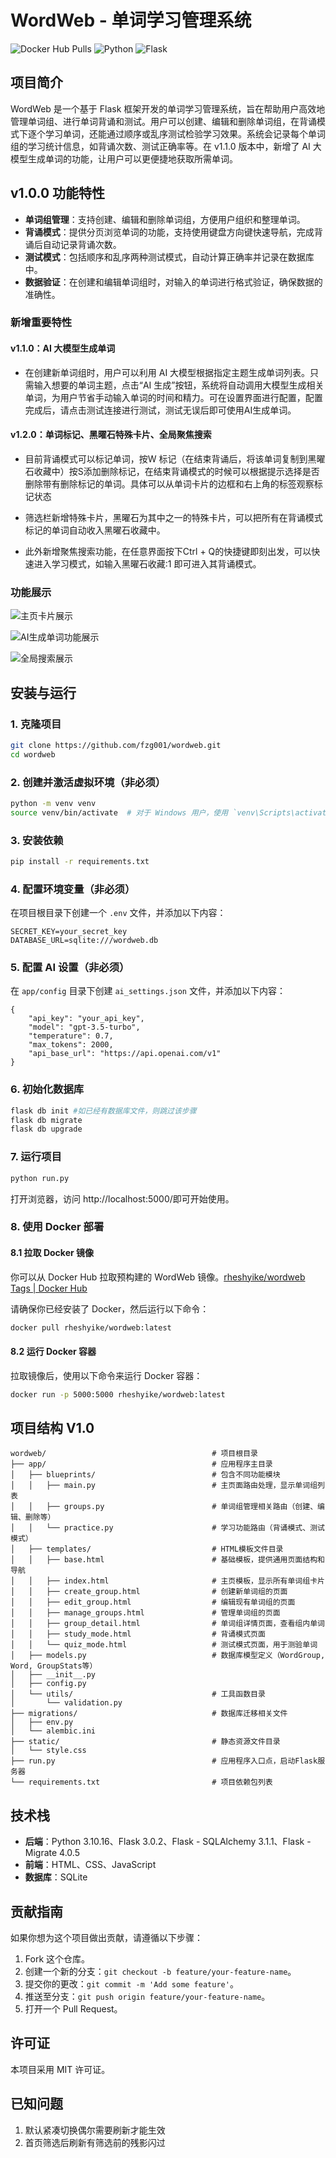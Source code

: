 # WordWeb - 单词学习管理系统


![Docker Hub Pulls](https://img.shields.io/docker/pulls/rheshyike/wordweb?) ![Python](https://img.shields.io/badge/Python-14354C.svg?logo=python&logoColor=white)  ![Flask](https://img.shields.io/badge/Flask-000.svg?logo=flask&logoColor=white)  

## 项目简介

WordWeb 是一个基于 Flask 框架开发的单词学习管理系统，旨在帮助用户高效地管理单词组、进行单词背诵和测试。用户可以创建、编辑和删除单词组，在背诵模式下逐个学习单词，还能通过顺序或乱序测试检验学习效果。系统会记录每个单词组的学习统计信息，如背诵次数、测试正确率等。在 v1.1.0 版本中，新增了 AI 大模型生成单词的功能，让用户可以更便捷地获取所需单词。

## v1.0.0 功能特性

- **单词组管理**：支持创建、编辑和删除单词组，方便用户组织和整理单词。
- **背诵模式**：提供分页浏览单词的功能，支持使用键盘方向键快速导航，完成背诵后自动记录背诵次数。
- **测试模式**：包括顺序和乱序两种测试模式，自动计算正确率并记录在数据库中。
- **数据验证**：在创建和编辑单词组时，对输入的单词进行格式验证，确保数据的准确性。

### **新增重要特性**

#### v1.1.0：AI 大模型生成单词

- 在创建新单词组时，用户可以利用 AI 大模型根据指定主题生成单词列表。只需输入想要的单词主题，点击“AI 生成”按钮，系统将自动调用大模型生成相关单词，为用户节省手动输入单词的时间和精力。可在设置界面进行配置，配置完成后，请点击测试连接进行测试，测试无误后即可使用AI生成单词。


#### v1.2.0：单词标记、黑曜石特殊卡片、全局聚焦搜索

- 目前背诵模式可以标记单词，按W 标记（在结束背诵后，将该单词复制到黑曜石收藏中）按S添加删除标记，在结束背诵模式的时候可以根据提示选择是否删除带有删除标记的单词。具体可以从单词卡片的边框和右上角的标签观察标记状态

- 筛选栏新增特殊卡片，黑曜石为其中之一的特殊卡片，可以把所有在背诵模式标记的单词自动收入黑曜石收藏中。

- 此外新增聚焦搜索功能，在任意界面按下Ctrl + Q的快捷键即刻出发，可以快速进入学习模式，如输入黑曜石收藏:1 即可进入其背诵模式。  


### **功能展示**

 

![主页卡片展示](https://fzg-1324261000.cos.ap-nanjing.myqcloud.com/markdown/1abca16653d4bd62cddcaf75cbc1e97d.gif)


![AI生成单词功能展示](https://fzg-1324261000.cos.ap-nanjing.myqcloud.com/markdown/5afaeebac96d47115fa3e0c4512339b4.gif)

![全局搜索展示](https://fzg-1324261000.cos.ap-nanjing.myqcloud.com/markdown/539be41f6e2b561d6521df774cd3aff1.gif)

## 安装与运行

### 1. 克隆项目

```Bash
git clone https://github.com/fzg001/wordweb.git
cd wordweb
```

### 2. 创建并激活虚拟环境（非必须）

```Bash
python -m venv venv
source venv/bin/activate  # 对于 Windows 用户，使用 `venv\Scripts\activate`
```

### 3. 安装依赖

```Bash
pip install -r requirements.txt
```

### 4. 配置环境变量（非必须）

在项目根目录下创建一个 `.env` 文件，并添加以下内容：

```Plain
SECRET_KEY=your_secret_key
DATABASE_URL=sqlite:///wordweb.db
```

### 5. 配置 AI 设置（非必须）

在 `app/config` 目录下创建 `ai_settings.json` 文件，并添加以下内容：

```Plain
{
    "api_key": "your_api_key",
    "model": "gpt-3.5-turbo",
    "temperature": 0.7,
    "max_tokens": 2000,
    "api_base_url": "https://api.openai.com/v1"
}
```

### 6. 初始化数据库

```Bash
flask db init #如已经有数据库文件，则跳过该步骤
flask db migrate 
flask db upgrade
```

### 7. 运行项目

```Bash
python run.py
```

打开浏览器，访问 http://localhost:5000/即可开始使用。

### 8. 使用 Docker 部署

#### 8.1 拉取 Docker 镜像

你可以从 Docker Hub 拉取预构建的 WordWeb 镜像。[rheshyike/wordweb Tags | Docker Hub](https://hub.docker.com/repository/docker/rheshyike/wordweb/tags)

请确保你已经安装了 Docker，然后运行以下命令：

```bash
docker pull rheshyike/wordweb:latest
```

#### 8.2 运行 Docker 容器

拉取镜像后，使用以下命令来运行 Docker 容器：

```bash
docker run -p 5000:5000 rheshyike/wordweb:latest
```

## 项目结构 V1.0

```Plain
wordweb/                                     # 项目根目录
├── app/                                     # 应用程序主目录
│   ├── blueprints/                          # 包含不同功能模块
│   │   ├── main.py                          # 主页面路由处理，显示单词组列表
│   │   ├── groups.py                        # 单词组管理相关路由（创建、编辑、删除等）
│   │   └── practice.py						 # 学习功能路由（背诵模式、测试模式）
│   ├── templates/                           # HTML模板文件目录
│   │   ├── base.html                        # 基础模板，提供通用页面结构和导航
│   │   ├── index.html                       # 主页模板，显示所有单词组卡片
│   │   ├── create_group.html                # 创建新单词组的页面
│   │   ├── edit_group.html                  # 编辑现有单词组的页面
│   │   ├── manage_groups.html               # 管理单词组的页面
│   │   ├── group_detail.html                # 单词组详情页面，查看组内单词
│   │   ├── study_mode.html                  # 背诵模式页面
│   │   └── quiz_mode.html                   # 测试模式页面，用于测验单词
│   ├── models.py                            # 数据库模型定义（WordGroup, Word, GroupStats等）
│   ├── __init__.py
│   ├── config.py
│   └── utils/                               # 工具函数目录
│       └── validation.py
├── migrations/                              # 数据库迁移相关文件
│   ├── env.py
│   └── alembic.ini
├── static/                                  # 静态资源文件目录
│   └── style.css
├── run.py                                   # 应用程序入口点，启动Flask服务器
└── requirements.txt                         # 项目依赖包列表
```

## 技术栈

- **后端**：Python 3.10.16、Flask 3.0.2、Flask - SQLAlchemy 3.1.1、Flask - Migrate 4.0.5
- **前端**：HTML、CSS、JavaScript
- **数据库**：SQLite

## 贡献指南

如果你想为这个项目做出贡献，请遵循以下步骤：

1. Fork 这个仓库。
2. 创建一个新的分支：`git checkout -b feature/your-feature-name`。
3. 提交你的更改：`git commit -m 'Add some feature'`。
4. 推送至分支：`git push origin feature/your-feature-name`。
5. 打开一个 Pull Request。

## 许可证

本项目采用 MIT 许可证。


## 已知问题
1. 默认紧凑切换偶尔需要刷新才能生效
2. 首页筛选后刷新有筛选前的残影闪过

